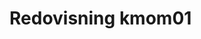 ---
---
Redovisning kmom01
=========================




<!-- Detta innehåll är skrivet i markdown och du hittar innehållet i filen `content/redovisning/01_kmom01.md`. -->
